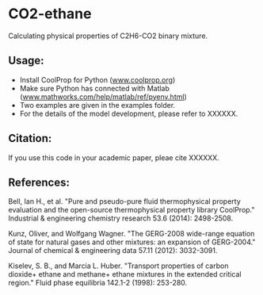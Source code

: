 # CO2-ethane

Calculating physical properties of C2H6-CO2 binary mixture.

## Usage:

 - Install CoolProp for Python (www.coolprop.org) 
 - Make sure Python has connected with Matlab (www.mathworks.com/help/matlab/ref/pyenv.html)
 - Two examples are given in the examples folder. 
 - For the details of the model development, please refer to XXXXXX.


## Citation:

If you use this code in your academic paper, pleae cite XXXXXX.


## References:

Bell, Ian H., et al. "Pure and pseudo-pure fluid thermophysical property evaluation and the open-source thermophysical property library CoolProp." Industrial & engineering chemistry research 53.6 (2014): 2498-2508.

Kunz, Oliver, and Wolfgang Wagner. "The GERG-2008 wide-range equation of state for natural gases and other mixtures: an expansion of GERG-2004." Journal of chemical & engineering data 57.11 (2012): 3032-3091.

Kiselev, S. B., and Marcia L. Huber. "Transport properties of carbon dioxide+ ethane and methane+ ethane mixtures in the extended critical region." Fluid phase equilibria 142.1-2 (1998): 253-280.
